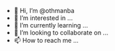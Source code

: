 - 👋 Hi, I’m @othmanba
- 👀 I’m interested in ...
- 🌱 I’m currently learning ...
- 💞️ I’m looking to collaborate on ...
- 📫 How to reach me ...

<!---
othmanba/othmanba is a ✨ special ✨ repository because its `README.md` (this file) appears on your GitHub profile.
You can click the Preview link to take a look at your changes.
--->
